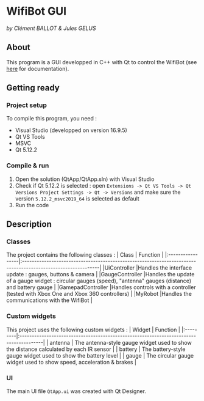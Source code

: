 # WifiBot GUI
*by Clément BALLOT & Jules GELUS*


## About
This program is a GUI developped in C++ with Qt to control the WifiBot (see [here](https://github.com/dginhac/wifibot) for documentation).


## Getting ready

### Project setup
To compile this program, you need :
* Visual Studio (developped on version 16.9.5)
* Qt VS Tools
* MSVC
* Qt 5.12.2

### Compile & run
1. Open the solution (QtApp/QtApp.sln) with Visual Studio
2. Check if Qt 5.12.2 is selected : open `Extensions -> Qt VS Tools -> Qt Versions Project Settings -> Qt -> Versions` and make sure the version `5.12.2_msvc2019_64` is selected as default
3. Run the code


## Description

### Classes
The project contains the following classes :
|      Class       |                                                   Function                                                   |
|:-----------------|:-------------------------------------------------------------------------------------------------------------|
|UiController      |Handles the interface update : gauges, buttons & camera                                                       |
|GaugeController   |Handles the update of a gauge widget : circular gauges (speed), "antenna" gauges (distance) and battery gauge |
|GamepadController |Handles controls with a controller (tested with Xbox One and Xbox 360 controllers)                            |
|MyRobot           |Handles the communications with the WifiBot                                                                   |

### Custom widgets
This project uses the following custom widgets :
|  Widget  |  Function                                                                              |
|:---------|:---------------------------------------------------------------------------------------|
| antenna  | The antenna-style gauge widget used to show the distance calculated by each IR sensor  |
| battery  | The battery-style gauge widget used to show the battery level                          |
| gauge    | The circular gauge widget used to show speed, acceleration & brakes                    |

### UI
The main UI file `QtApp.ui` was created with Qt Designer.